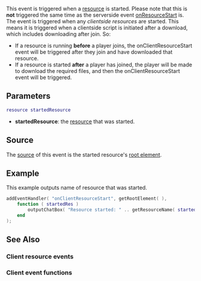 This event is triggered when a [resource](/docs/resource.md "wikilink") is started. Please note that this is **not** triggered the same time as the serverside event [onResourceStart](/docs/onresourcestart.md "wikilink") is. The event is triggered when any *clientside resources* are started. This means it is triggered when a clientside script is initiated after a download, which includes downloading after join. So:

-   If a resource is running **before** a player joins, the onClientResourceStart event will be triggered after they join and have downloaded that resource.
-   If a resource is started **after** a player has joined, the player will be made to download the required files, and then the onClientResourceStart event will be triggered.

Parameters
----------

``` lua
resource startedResource
```

-   **startedResource**: the [resource](/docs/resource.md "wikilink") that was started.

Source
------

The [source](/docs/event_system#event_source.md "wikilink") of this event is the started resource's [root element](/docs/root_element.md "wikilink").

Example
-------

This example outputs name of resource that was started.

``` lua
addEventHandler( "onClientResourceStart", getRootElement( ),
    function ( startedRes )
        outputChatBox( "Resource started: " .. getResourceName( startedRes ) );
    end
);
```

See Also
--------

### Client resource events

### Client event functions
